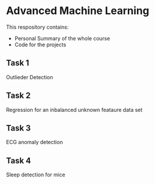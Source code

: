 # Advanced Machine Learning
This respository contains:
- Personal Summary of the whole course
- Code for the projects

## Task 1
Outlieder Detection

## Task 2
Regression for an inbalanced unknown feataure data set

## Task 3
ECG anomaly detection

## Task 4
Sleep detection for mice

